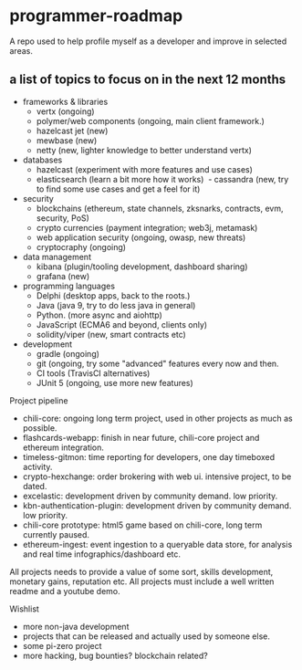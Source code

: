# programmer-roadmap
A repo used to help profile myself as a developer and improve in selected areas. 

## a list of topics to focus on in the next 12 months
- frameworks & libraries
  - vertx (ongoing)
  - polymer/web components (ongoing, main client framework.)
  - hazelcast jet (new)
  - mewbase (new)
  - netty (new, lighter knowledge to better understand vertx)
- databases
  - hazelcast (experiment with more features and use cases)
  - elasticsearch (learn a bit more how it works)
  - cassandra (new, try to find some use cases and get a feel for it)
- security
  - blockchains (ethereum, state channels, zksnarks, contracts, evm, security, PoS)
  - crypto currencies (payment integration; web3j, metamask)
  - web application security (ongoing, owasp, new threats)
  - cryptocraphy (ongoing)
- data management
  - kibana (plugin/tooling development, dashboard sharing)
  - grafana (new)
- programming languages
  - Delphi (desktop apps, back to the roots.)
  - Java (java 9, try to do less java in general)
  - Python. (more async and aiohttp)
  - JavaScript (ECMA6 and beyond, clients only)
  - solidity/viper (new, smart contracts etc)
- development
  - gradle (ongoing)
  - git (ongoing, try some "advanced" features every now and then.
  - CI tools (TravisCI alternatives)
  - JUnit 5 (ongoing, use more new features)
  
  
Project pipeline
- chili-core: ongoing long term project, used in other projects as much as possible.
- flashcards-webapp: finish in near future, chili-core project and ethereum integration.
- timeless-gitmon: time reporting for developers, one day timeboxed activity.
- crypto-hexchange: order brokering with web ui. intensive project, to be dated.
- excelastic: development driven by community demand. low priority.
- kbn-authentication-plugin: development driven by community demand. low priority.
- chili-core prototype: html5 game based on chili-core, long term currently paused.
- ethereum-ingest: event ingestion to a queryable data store, for analysis and real time infographics/dashboard etc.

All projects needs to provide a value of some sort, skills development, monetary gains, reputation etc.
All projects must include a well written readme and a youtube demo.

Wishlist
- more non-java development
- projects that can be released and actually used by someone else.
- some pi-zero project
- more hacking, bug bounties? blockchain related?
